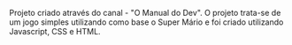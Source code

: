 Projeto criado através do canal - "O Manual do Dev".
O projeto trata-se de um jogo simples utilizando como base o Super Mário e foi criado utilizando Javascript, CSS e HTML.

